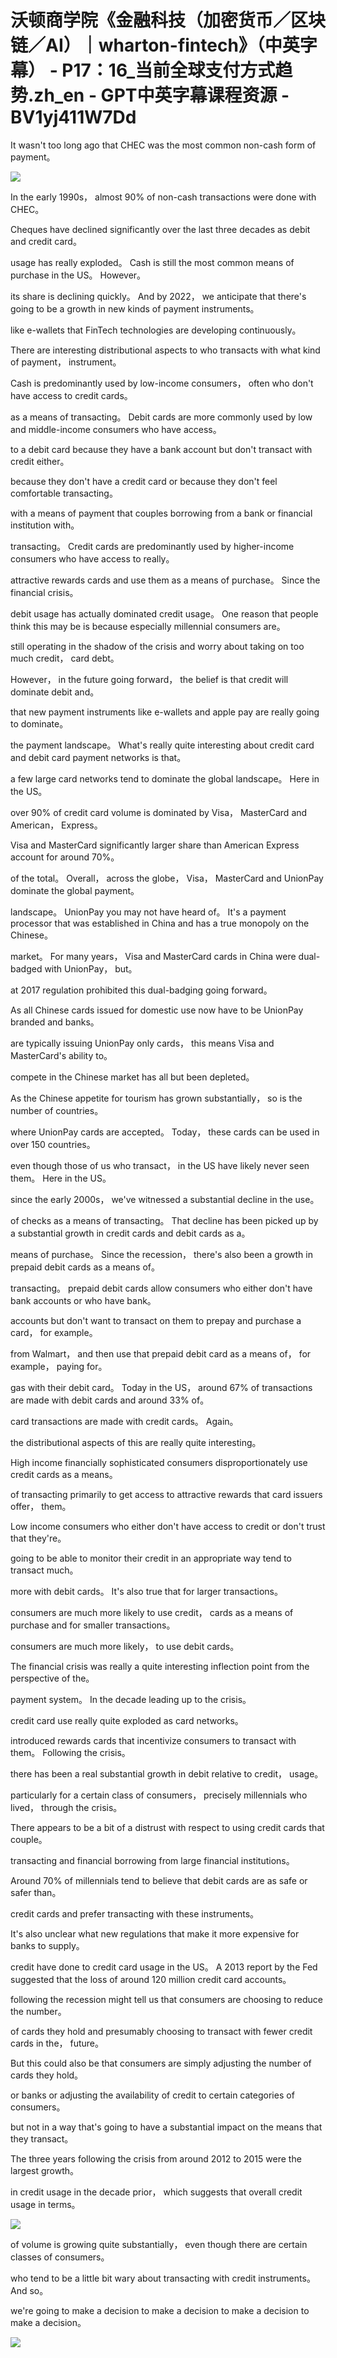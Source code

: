 # 沃顿商学院《金融科技（加密货币／区块链／AI）｜wharton-fintech》（中英字幕） - P17：16_当前全球支付方式趋势.zh_en - GPT中英字幕课程资源 - BV1yj411W7Dd

 It wasn't too long ago that CHEC was the most common non-cash form of payment。



![](img/4831f06573860a411c243cb66dd6d1a5_1.png)

 In the early 1990s， almost 90% of non-cash transactions were done with CHEC。

 Cheques have declined significantly over the last three decades as debit and credit card。

 usage has really exploded。 Cash is still the most common means of purchase in the US。 However。

 its share is declining quickly。 And by 2022， we anticipate that there's going to be a growth in new kinds of payment instruments。

 like e-wallets that FinTech technologies are developing continuously。

 There are interesting distributional aspects to who transacts with what kind of payment， instrument。

 Cash is predominantly used by low-income consumers， often who don't have access to credit cards。

 as a means of transacting。 Debit cards are more commonly used by low and middle-income consumers who have access。

 to a debit card because they have a bank account but don't transact with credit either。

 because they don't have a credit card or because they don't feel comfortable transacting。

 with a means of payment that couples borrowing from a bank or financial institution with。

 transacting。 Credit cards are predominantly used by higher-income consumers who have access to really。

 attractive rewards cards and use them as a means of purchase。 Since the financial crisis。

 debit usage has actually dominated credit usage。 One reason that people think this may be is because especially millennial consumers are。

 still operating in the shadow of the crisis and worry about taking on too much credit， card debt。

 However， in the future going forward， the belief is that credit will dominate debit and。

 that new payment instruments like e-wallets and apple pay are really going to dominate。

 the payment landscape。 What's really quite interesting about credit card and debit card payment networks is that。

 a few large card networks tend to dominate the global landscape。 Here in the US。

 over 90% of credit card volume is dominated by Visa， MasterCard and American， Express。

 Visa and MasterCard significantly larger share than American Express account for around 70%。

 of the total。 Overall， across the globe， Visa， MasterCard and UnionPay dominate the global payment。

 landscape。 UnionPay you may not have heard of。 It's a payment processor that was established in China and has a true monopoly on the Chinese。

 market。 For many years， Visa and MasterCard cards in China were dual-badged with UnionPay， but。

 at 2017 regulation prohibited this dual-badging going forward。

 As all Chinese cards issued for domestic use now have to be UnionPay branded and banks。

 are typically issuing UnionPay only cards， this means Visa and MasterCard's ability to。

 compete in the Chinese market has all but been depleted。

 As the Chinese appetite for tourism has grown substantially， so is the number of countries。

 where UnionPay cards are accepted。 Today， these cards can be used in over 150 countries。

 even though those of us who transact， in the US have likely never seen them。 Here in the US。

 since the early 2000s， we've witnessed a substantial decline in the use。

 of checks as a means of transacting。 That decline has been picked up by a substantial growth in credit cards and debit cards as a。

 means of purchase。 Since the recession， there's also been a growth in prepaid debit cards as a means of。

 transacting。 prepaid debit cards allow consumers who either don't have bank accounts or who have bank。

 accounts but don't want to transact on them to prepay and purchase a card， for example。

 from Walmart， and then use that prepaid debit card as a means of， for example， paying for。

 gas with their debit card。 Today in the US， around 67% of transactions are made with debit cards and around 33% of。

 card transactions are made with credit cards。 Again。

 the distributional aspects of this are really quite interesting。

 High income financially sophisticated consumers disproportionately use credit cards as a means。

 of transacting primarily to get access to attractive rewards that card issuers offer， them。

 Low income consumers who either don't have access to credit or don't trust that they're。

 going to be able to monitor their credit in an appropriate way tend to transact much。

 more with debit cards。 It's also true that for larger transactions。

 consumers are much more likely to use credit， cards as a means of purchase and for smaller transactions。

 consumers are much more likely， to use debit cards。

 The financial crisis was really a quite interesting inflection point from the perspective of the。

 payment system。 In the decade leading up to the crisis。

 credit card use really quite exploded as card networks。

 introduced rewards cards that incentivize consumers to transact with them。 Following the crisis。

 there has been a real substantial growth in debit relative to credit， usage。

 particularly for a certain class of consumers， precisely millennials who lived， through the crisis。

 There appears to be a bit of a distrust with respect to using credit cards that couple。

 transacting and financial borrowing from large financial institutions。

 Around 70% of millennials tend to believe that debit cards are as safe or safer than。

 credit cards and prefer transacting with these instruments。

 It's also unclear what new regulations that make it more expensive for banks to supply。

 credit have done to credit card usage in the US。 A 2013 report by the Fed suggested that the loss of around 120 million credit card accounts。

 following the recession might tell us that consumers are choosing to reduce the number。

 of cards they hold and presumably choosing to transact with fewer credit cards in the， future。

 But this could also be that consumers are simply adjusting the number of cards they hold。

 or banks or adjusting the availability of credit to certain categories of consumers。

 but not in a way that's going to have a substantial impact on the means that they transact。

 The three years following the crisis from around 2012 to 2015 were the largest growth。

 in credit usage in the decade prior， which suggests that overall credit usage in terms。



![](img/4831f06573860a411c243cb66dd6d1a5_3.png)

 of volume is growing quite substantially， even though there are certain classes of consumers。

 who tend to be a little bit wary about transacting with credit instruments。 And so。

 we're going to make a decision to make a decision to make a decision to make a decision。



![](img/4831f06573860a411c243cb66dd6d1a5_5.png)